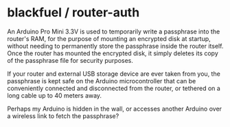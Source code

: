 blackfuel / router-auth
=======================

An Arduino Pro Mini 3.3V is used to temporarily write a passphrase into the router's RAM, for the purpose of mounting an encrypted disk at startup, without needing to permanently store the passphrase inside the router itself.  Once the router has mounted the encrypted disk, it simply deletes its copy of the passphrase file for security purposes.  

If your router and external USB storage device are ever taken from you, the passphrase is kept safe on the Arduino microcontroller that can be conveniently connected and disconnected from the router, or tethered on a long cable up to 40 meters away.  

Perhaps my Arduino is hidden in the wall, or accesses another Arduino over a wireless link to fetch the passphrase? 

